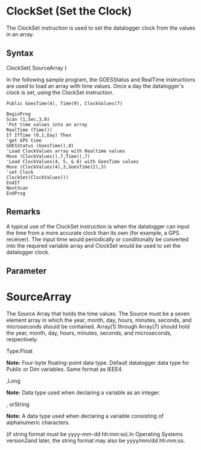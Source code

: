 # ClockSet (Set the Clock)

The ClockSet instruction is used to set the datalogger clock from the values in an array.

## Syntax

ClockSet( SourceArray )

In the following sample program, the GOESStatus and RealTime instructions are used to load an array with time values. Once a day the datalogger's clock is set, using the ClockSet instruction.

```
Public GoesTime(4), Time(9), ClockValues(7)

BeginProg
Scan (1,Sec,3,0)
'Put time values into an array
RealTime (Time())
If IfTime (0,1,Day) Then
'get GPS time
GOESStatus (GoesTime(),0)
'Load ClockValues array with Realtime values
Move (ClockValues(),7,Time(),7)
'Load ClockValues(4, 5, & 6) with GoesTime values
Move (ClockValues(4),3,GoesTime(2),3)
'set Clock
ClockSet(ClockValues())
EndIf
NextScan
EndProg
```

## Remarks

A typical use of the ClockSet instruction is when the datalogger can input the time from a more accurate clock than its own (for example, a GPS receiver). The input time would periodically or conditionally be converted into the required variable array and ClockSet would be used to set the datalogger clock.

## Parameter

# SourceArray

The Source Array that holds the time values. The Source must be a seven element array in which the year, month, day, hours, minutes, seconds, and microseconds should be contained. Array(1) through Array(7) should hold the year, month, day, hours, minutes, seconds, and microseconds, respectively.

Type:Float

**Note:** Four-byte floating-point data type. Default datalogger data type for Public or Dim variables. Same format as IEEE4.

,Long

**Note:** Data type used when declaring a variable as an integer.

, orString

**Note:** A data type used when declaring a variable consisting of alphanumeric characters.

(if string format must be yyyy-mm-dd hh:mm:ss).In Operating Systems version2and later, the string format may also be yyyy/mm/dd hh:mm:ss.
